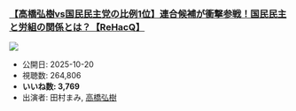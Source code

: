 ### [【高橋弘樹vs国民民主党の比例1位】連合候補が衝撃参戦！国民民主と労組の関係とは？【ReHacQ】](https://www.youtube.com/watch?v=FjrVNiBJKFs)
[![](https://img.youtube.com/vi/FjrVNiBJKFs/sddefault.jpg)](https://www.youtube.com/watch?v=FjrVNiBJKFs)
-   公開日: 2025-10-20
-   視聴数: 264,806
-   **いいね数: 3,769**
-   出演者: 田村まみ, [高橋弘樹](/rehacq_fan/people/高橋弘樹 "wikilink")
